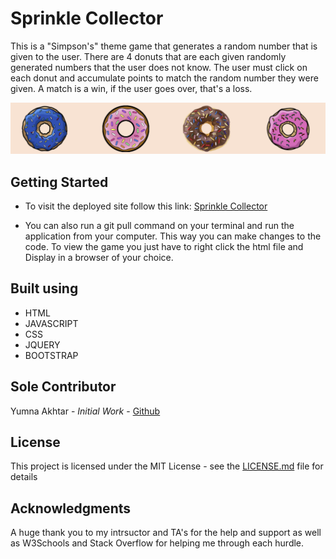 # Sprinkle Collector

This is a "Simpson's" theme game that generates a random number that is given to the user. There are 4 donuts that are each given randomly generated numbers that the user does not know. The user must click on each donut and accumulate points to match the random number they were given. A match is a win, if the user goes over, that's a loss.

![Donuts Previes](assets/images/allDonuts.png)

## Getting Started

* To visit the deployed site follow this link: [Sprinkle Collector](https://yumnakhtar.github.io/SprinkleCollector/)

* You can also run a git pull command on your terminal and run the application from your computer. This way you can make changes to the code. To view the game you just have to right click the html file and Display in a browser of your choice.



## Built using

* HTML
* JAVASCRIPT
* CSS
* JQUERY
* BOOTSTRAP



## Sole Contributor
Yumna Akhtar - *Initial Work* - [Github](https://github.com/yumnakhtar)

## License

This project is licensed under the MIT License - see the [LICENSE.md](LICENSE.md) file for details

## Acknowledgments
A huge thank you to my intrsuctor and TA's for the help and support as well as W3Schools and Stack Overflow for helping me through each hurdle. 